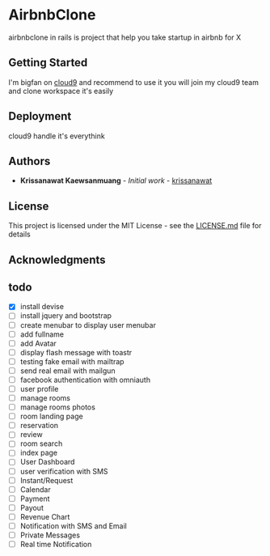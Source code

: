 # AirbnbClone 
airbnbclone in rails is project that help you take startup in airbnb for X 


## Getting Started


I'm bigfan on [cloud9](c9.io) and recommend to use it 
you will join my cloud9 team and clone workspace it's easily 


## Deployment

cloud9 handle it's everythink


## Authors

* **Krissanawat Kaewsanmuang** - *Initial work* - [krissanawat](https://github.com/krissanawat)


## License

This project is licensed under the MIT License - see the [LICENSE.md](LICENSE.md) file for details

## Acknowledgments

## todo 
- [X] install devise
- [ ] install jquery and bootstrap
- [ ] create menubar to display user menubar
- [ ] add fullname 
- [ ] add Avatar
- [ ] display flash message with toastr
- [ ] testing fake email with mailtrap
- [ ] send real email with mailgun
- [ ] facebook authentication with omniauth
- [ ] user profile
- [ ] manage rooms
- [ ] manage rooms photos
- [ ] room landing page
- [ ] reservation
- [ ] review 
- [ ] room search
- [ ] index page
- [ ] User Dashboard
- [ ] user verification with SMS
- [ ] Instant/Request 
- [ ] Calendar
- [ ] Payment
- [ ] Payout
- [ ] Revenue Chart
- [ ] Notification with SMS and Email
- [ ] Private Messages
- [ ] Real time Notification